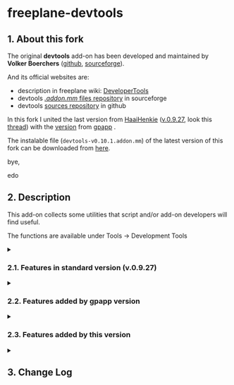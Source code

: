 # freeplane-devtools

## 1. About this fork

The original **devtools** add-on has been developed and maintained by **Volker Boerchers** ([github](https://github.com/vboerchers), [sourceforge](https://sourceforge.net/u/boercher/profile/)).

And its official websites are:

* description in freeplane wiki:  [DeveloperTools](https://www.freeplane.org/wiki/index.php/Add-ons_%28install%29#Developer_Tools)
* devtools [ *.addon.mm* files repository](https://sourceforge.net/projects/freeplane/files/addons/devtools/) in sourceforge
* devtools [ sources repository](https://github.com/freeplane/addons) in github
 

In this fork I united the last version from [HaaiHenkie](https://sourceforge.net/u/haaihenkie/profile/) ([v.0.9.27](https://github.com/HaaiHenkie/addons/tree/fix-bug-2847), look this [thread](https://sourceforge.net/p/freeplane/bugs/2847/)) with the [version](https://github.com/gpapp/freeplane-devtools) from [gpapp](https://sourceforge.net/u/gergelypapp/profile/) .

The instalable file (```devtools-v0.10.1.addon.mm```) of the latest version of this fork can be downloaded from [here](https://github.com/EdoFro/freeplane-devtools/releases/latest/).

bye,

edo

## 2. Description

This add-on collects some utilities that script and/or add-on developers will find useful.

The functions are available under Tools -> Development Tools

<details><summary><h3>2.1. Features in standard version (v.0.9.27)</h3></summary>

- **Build add-on:**
   - adds all standard nodes, attributes and notes to the current map. Can be used with an empty Map to create a basic add-on.
- **Package add-on for release:**
   - It copies the <addon>.mm to <addon>-<version>.mm and updates the script node's context from the files lying around.
- **Generate add-on documentation:**
   - Creates a snippet for the Freeplane add-ons wiki page.
- **Insert binary:**
   - Asks for a file to insert as text of the current node (BASE64 encoded).
- **Extract binary:**
   - Asks for a file to extract the BASE64 encoded binary in the current node to.
- **Encode translation:**
   - Encode non-ASCII characters so that they don't get scrambled while packaging or installation. This function is included in Package add-on for release so **you don't need this function**.
- **Menu item info:**
   - Shows technical details about a selected menu item.
- **freeplane.dsld:**
   - Adds **Eclipse** editor support for predefined script bindings such as node, c, ui, textUtils, ...

</details>
<details><summary><h3>2.2. Features added by gpapp version</h3></summary>

- **Devtools with property file support**
   - Freeplane devtools enhanced with some translation utilities
- **Purpose**
   - Adds the ability to automatically **load translations** from the addon path when packaging.
   - If a 'translations' directory exists, all translation nodes will be replaced with the translations in that directory.
   - Translations must be named as LC.properties and must be in *UTF-8*!

</details>
<details><summary><h3>2.3. Features added by this version</h3></summary>

<details><summary><h4>2.3.1. changes to add-on parameters</h4></summary>

- **homepage**
   - **change:** It is a new property
   - Its value is the URL address taken from the **link of the root node**
   - This way you can use **'homepage'** to define **other** add-on parameters.<br>For example:
      - "${homepage}/version.properties"
- **downloadUrl**
   - URL from the place where the **AddOn file** will be available for **downloading**.
   - By **default** is the same as the **homepage**.
   - **changes:**
      - You can define a different place or a subfolder of the homepage
      - You can use other properties when defining the URL
   - Example:
      - "${homepage}/files/"
   - Example for a **Github add-on repository**:
      - ${homepage}/releases/download/${version}/
- **updateUrl**
   - URL of the file containing information (version, download url) on the latest version of this add-on.
   - By default: "${homepage}/version.properties"
   - **changes:**
      - You can define a different place or a subfolder of the homepage
      - You can use other properties when defining the URL
   - Example:
      - "${homepage}/files/version.properties"
   - Example for a **Github add-on repository**:
      - ${homepage}/releases/latest/download/version.properties
- **addonsMenu**
   - **change:** It is a new property
   - It defines the addon's **main menu** location
   - By **default** it's menu **'main_menu_scripting'**
   - Use developer tool **menuItemInfo** to inspect menu location keys
   - This attribute is mandatory
   - Example:
      - '/menu_bar/myAddons'
- **changeLogURL**
   - URL of the file containing the history of changes done to the add-on.
   - By default: "S{homepage}/history.md"
   - **changes:**
      - You can define a different place or a subfolder of the homepage
      - You can use other properties when defining the URL
   - Example:
      - "S{homepage}/files/history.md"
   - Example for a **Github add-on repository**:
      - ${homepage}/releases/download/${version}/history.md

</details>
<details><summary><h4>2.3.2. "actions" node</h4></summary>

- When building a new add-on, now it adds a new "**action**" node.
- This node has children nodes with links to following menu commands:
   - **Build add-on**
   - **Package add-on for publication**
   - **Export Translations**
   - **Import Translations**
- This node is just to facilitate the access to these commands

</details>
<details><summary><h4>2.3.3. new commands</h4></summary>

- **Export Translation**
   - Exports translations as properties files to 'translations' folder
   - This way you can work on the localization with other special tools
      - I'm using [IniTranslator](https://sourceforge.net/projects/initranslator/) to edit these ```*.properties ``` files, but, as far as I know, there are plenty of different tools to do this.
- **Import Translation**
   - Imports translations from properties files
      - Only if a 'translations' folder exists
   - This way you can update the add-on with the localization files
   - This feature is also automatically applied when packaging the add-on.<br>Added by GPAPP
- **Inspect installed Add-On**
   - Inserts a node with the properties information of the installed add-on you select
   - A dialog appears where you can select from a list with all the installed add-ons
- **generate Addons Properties Map**
   - Creates a mind map with the parameter information of all installed add-ons
   - I use this to see if the installed add-on has the right URL to its hompage and updating information.

</details>
<details><summary><h4>2.3.4. other changes</h4></summary>

- "**Build add-on**" now proposes a menu text for the new scripts based on their file name
   - It transform a camelCase file name into a normal phrase
- You can add the **preference parameters** as *attributes* in the "preferences.xml" node and it will automatically
   - **build the XML** text as the child node
   - add the preferences to the **properties.default** node, where you can define their default values
   - add the preferences to the **translations** node, where you can define their **Option panel**  *labels* and *tooltips* texts
- "**Package add-on for publication**" can open the new add-on for direct installation
   - this makes developing iteration easier and faster
- "**Package add-on for publication**" automatically creates and updates '**history.md**' file
   - It automatically creates a "**history.md**" file using the information from the "**changes**" node
   - history.md can handle multiple levels
-  "**Package add-on for publication**" adds **change log URL** property into **version.properties** file
   - Now it adds the **changelogurl** property to the **version.properties** file
   - This way the user can download the **History** file directly from Freeplane's **check updates** dialog

</details>
</details>
<details><summary><h2>3. Change Log</h2></summary>

- v0.10.1
   - saved with Freeplane 1.11.1 (not compatible with previous versions)
   - Styles changed in addon .mm file
   - Added generateAddonsPropertiesMap command with its own template file
      - I use this to see if the installed add-on has the right URL to its hompage and updating information.
   - List of changes in history.md now can handle multiple levels
- v0.9.31
   - now it creates and updates 'history.md' file
   - adds changelogurl property to version.properties file
   - changeLogURL added as preference parameter
- v0.9.30
   - bug fixes
   - Added parametric preferences.xml
- v0.9.29
   - Added inspectInstalledAddOn
   - Added "Export Translations" and "Import Translations" to "actions" node
   - Now it proposes a menu text for the new scripts based on its file name
   - It deletes the 'actions' node in the add-on package
   - "Export Translations" creates 'translations' folder if it doesn't exist
   - releaseAddOn now can install the add-on directly
- v0.9.28
   - Merged with GPAPP devtools version
   - Added improved downloadUrl
   - Improved updateUrl
   - Added addonsMenu
   - Added "actions" node with links to Build and Package commands
   - Added script "exportTranslation"
   - Added script "importTranslation"
   - Added spanish translation
- v0.9.27
   - #2847 Devtools' checkAddOn.groovy not compatible with Gradle plugin's directory structure
- v0.9.26
   - Fix for #2798 : Menu Item Info error
- v0.9.25
   - #2643 Devtools does not display its add-on name in menu
   - #2464 test for missing English translations for scripts
   - Set icon for devtools sub menu
- v0.9.24
   - Fix for #2386 Special characters in add-on translations wrongly displayed
   - #2642 Devtools creates wrong menuTitleKey for scripts
- v0.9.23
   - Fix for Freeplane 1.7.x
- v0.9.22
   - added extractBinary
- v0.9.21
   - menuItemInfo: adjusted to Freeplane 1.4 while keeping compatibility to 1.3
   - releaseAddOn: avoid problems with paths containing spaces
   - checkAddOn: add check for the add-on homepage
   - encodeTranslations: fix menu location
- v0.9.20
   - fix path to version.properties
   - #2234 dealing with spaces in filenames leads releaseAddOn.groovy to crash
- v0.9.16
   - Fix Package add-on (Mantis #2106):<br>- no recursive searches for required nodes<br>- avoid out of memory exception on errors
- v0.9.17
   - fix translation encoding
- v0.9.18
   - Fix bug in checkAddOn.groovy that prevented uninstall node from being updated.
- v0.9.19
   - added Dutch translation - thanks to Haai Henkie!
   - checkAddOn.groovy: ignore classpath, .project and freeplane.dsld from scripts/
- v0.9.15
   - adjusted to new scripts location in Freeplane 1.3.x_beta
   - update check and release scripts for installation of libs
   - checkAddOn.groovy does a lot more checks and automation than before
- v0.9.14
   - update for multiple scripting languages
   - support for updateUrl
- v0.9.13
   - update for new special translation key 'addons.${name}.description'
   - checkAddOn.groovy checks the name of the script too
- v0.9.12
   - menuItem.groovy: copy string to clipboard
- v0.9.11
   - New: menuItemInfo.groovy
   - fixes for 1.2.12
- v0.9.10
   - New: addOnDoc.groovy
   - releaseAddOn.groovy:<br>Creates the release map as model-only to cope with the map open hook that asks if the map should be installed.<br>The map is actually saved at the end.
   - new Icons from Predrag Cuklin
- v0.9.9
   - Better error messages in case of missing scripts and zips to include.<br>Only look for scripts below the scripts node.
- v0.9.7
   - Add support for images.<br>Include icon and screenshot.
- v0.9.6
   - Add missing file/write permission for insertBinary.groovy
- v0.9.5
   - Make checkAddOn.groovy work for maps that are not saved
- v0.9.4
   - Adjusted to new add-on format
   - checkAddon.groovy: add script attributes and deinstallation rules; check case of add-on name
- v0.9
   - Initial version

</details>
